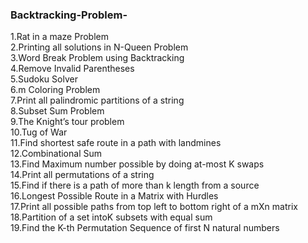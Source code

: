 ### Backtracking-Problem-
1.Rat in a maze Problem <br>
2.Printing all solutions in N-Queen Problem <br>
3.Word Break Problem using Backtracking <br>
4.Remove Invalid Parentheses <br>
5.Sudoku Solver <br>
6.m Coloring Problem <br>
7.Print all palindromic partitions of a string <br>
8.Subset Sum Problem <br>
9.The Knight’s tour problem <br>
10.Tug of War <br>
11.Find shortest safe route in a path with landmines <br>
12.Combinational Sum <br>
13.Find Maximum number possible by doing at-most K swaps <br>
14.Print all permutations of a string  <br>
15.Find if there is a path of more than k length from a source <br>
16.Longest Possible Route in a Matrix with Hurdles <br>
17.Print all possible paths from top left to bottom right of a mXn matrix <br>
18.Partition of a set intoK subsets with equal sum <br>
19.Find the K-th Permutation Sequence of first N natural numbers <br>
